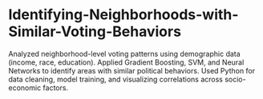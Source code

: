 # Identifying-Neighborhoods-with-Similar-Voting-Behaviors
Analyzed neighborhood-level voting patterns using demographic data (income, race, education). Applied Gradient Boosting, SVM, and Neural Networks to identify areas with similar political behaviors. Used Python for data cleaning, model training, and visualizing correlations across socio-economic factors.
